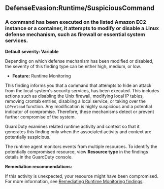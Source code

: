 DefenseEvasion:Runtime/SuspiciousCommand
----------------------------------------


### A command has been executed on the listed Amazon EC2 instance or a container, it attempts to modify or disable a Linux defense mechanism, such as firewall or essential system services.


**Default severity: Variable**


Depending on which defense mechanism has been modified or disabled, the severity of this finding type can be either high, medium, or low.


 * **Feature:** Runtime Monitoring

This finding informs you that a command that attempts to hide an attack from the local system's security services, has been executed. This includes actions such as disabling the Unix firewall, modifying local IP tables, removing crontab entries, disabling a local service, or taking over the `LDPreload` function. Any modification is highly suspicious and a potential indicator of compromise. Therefore, these mechanisms detect or prevent further compromise of the system.


GuardDuty examines related runtime activity and context so that it generates this finding only when the associated activity and context are potentially suspicious.


The runtime agent monitors events from multiple resources. To identify the potentially compromised resource, view **Resource type** in the findings details in the GuardDuty console.


**Remediation recommendations:**


If this activity is unexpected, your resource might have been compromised. For more information, see [Remediating Runtime Monitoring findings](https://docs.aws.amazon.com/guardduty/latest/ug/guardduty-remediate-runtime-monitoring.html).

